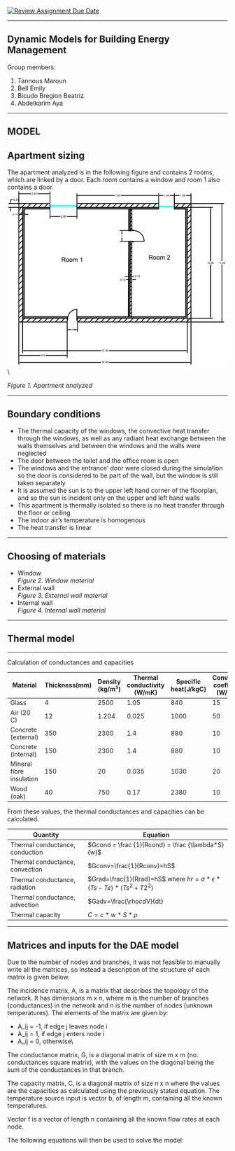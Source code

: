 [![Review Assignment Due Date](https://classroom.github.com/assets/deadline-readme-button-24ddc0f5d75046c5622901739e7c5dd533143b0c8e959d652212380cedb1ea36.svg)](https://classroom.github.com/a/Fh4jnCT2)

-------------------------------------------------------------------------------------------------------------------------------------------------------------------------
Dynamic Models for Building Energy Management
-------------------------------------------------------------------------------------------------------------------------------------------------------------------------
Group members: 
1. Tannous Maroun
2. Bell Emily
3. Bicudo Bregion Beatriz
4. Abdelkarim Aya
-------------------------------------------------------------------------------------------------------------------------------------------------------------------------
MODEL
-------------------------------------------------------------------------------------------------------------------------------------------------------------------------
Apartment sizing
-------------------------------------------------------------------------------------------------------------------------------------------------------------------------
The apartment analyzed is in the following figure and contains 2 rooms, which are linked by a door. Each room contains a window and room 1 also contains a door.\
<img src="apartment.png">\

*Figure 1. Apartment analyzed*

-------------------------------------------------------------------------------------------------------------------------------------------------------------------------
Boundary conditions
-------------------------------------------------------------------------------------------------------------------------------------------------------------------------
- The thermal capacity of the windows, the convective heat transfer through the windows, as well as any radiant heat exchange between the walls themselves and between the windows and the walls were neglected
- The door between the toilet and the office room is open 
- The windows and the entrance’ door were closed during the simulation so the door is considered to be part of the wall, but the window is still taken separately
- It is assumed the sun is to the upper left hand corner of the floorplan, and so the sun is incident only on the upper and left hand walls
- This apartment is thermally isolated so there is no heat transfer through the floor or ceiling
- The indoor air’s temperature is homogenous
- The heat transfer is linear

-------------------------------------------------------------------------------------------------------------------------------------------------------------------------
Choosing of materials
-------------------------------------------------------------------------------------------------------------------------------------------------------------------------
- Window\
 *Figure 2. Window material*
- External wall\
*Figure 3. External wall material*
- Internal wall\
*Figure 4. Internal wall material*

-------------------------------------------------------------------------------------------------------------------------------------------------------------------------
Thermal model
-------------------------------------------------------------------------------------------------------------------------------------------------------------------------

-------------------------------------------------------------------------------------------------------------------------------------------------------------------------
Calculation of conductances and capacities


| Material | Thickness(mm)   | Density (kg/m³) | Thermal conductivity (W/mK) | Specific heat(J/kgC) | Convection coefficient (W/m²K) |
| ----- | ----- | ----- | ----- | ----- | ----- |
| Glass | 4 | 2500 | 1.05 | 840 | 15 |
| Air (20 C) | 12 | 1.204 | 0.025 | 1000 | 50 |
| Concrete (external) | 350 | 2300 | 1.4 | 880 | 10 |
| Concrete (internal) | 150 | 2300 | 1.4 | 880 | 10 |
| Mineral fibre insulation | 150 | 20 | 0.035 | 1030 | 20 |
| Wood (oak) | 40 | 750 |0.17 | 2380 | 10 |

From these values, the thermal conductances and capacities can be calculated.

|Quantity |Equation|
| ----- | ----- | 
| Thermal conductance, conduction | $Gcond = \frac {1}{Rcond} = \frac {\lambda*S}{w}$ |
| Thermal conductance, convection | $Gconv=\frac{1}{Rconv}=hS$ |
| Thermal conductance, radiation | $Grad=\frac{1}{Rrad}=hS$ where $hr=\sigma * \epsilon*(Ts-Te)*(Ts^2+T2^2)$ |
| Thermal conductance, advection | $Gadv=\frac{\rho*c*dV}{dt} |
| Thermal capacity | $C=c*w*S*\rho$|




-------------------------------------------------------------------------------------------------------------------------------------------------------------------------
Matrices and inputs for the DAE model
-------------------------------------------------------------------------------------------------------------------------------------------------------------------------
Due to the number of nodes and branches, it was not feasible to manually write all the matrices, so instead a description of the structure of each matrix is given below.

The incidence matrix, A, is a matrix that describes the topology of the network. It has dimensions m x n, where m is the number of branches (conductances) in the network and n is the number of nodes (unknown temperatures). The elements of the matrix are given by:

- A_ij = -1, if edge j leaves node i
- A_ij = 1, if edge j enters node i
- A_ij = 0, otherwise\

The conductance matrix, G, is a diagonal matrix of size m x m (no. conductances square matrix), with the values on the diagonal being the sum of the conductances in that branch.

The capacity matrix, C, is a diagonal matrix of size n x n where the values are the capacities as calculated using the previously stated equation.
The temperature source input is vector b, of length m, containing all the known temperatures.

Vector f is a vector of length n containing all the known flow rates at each node.

The following equations will then be used to solve the model:

